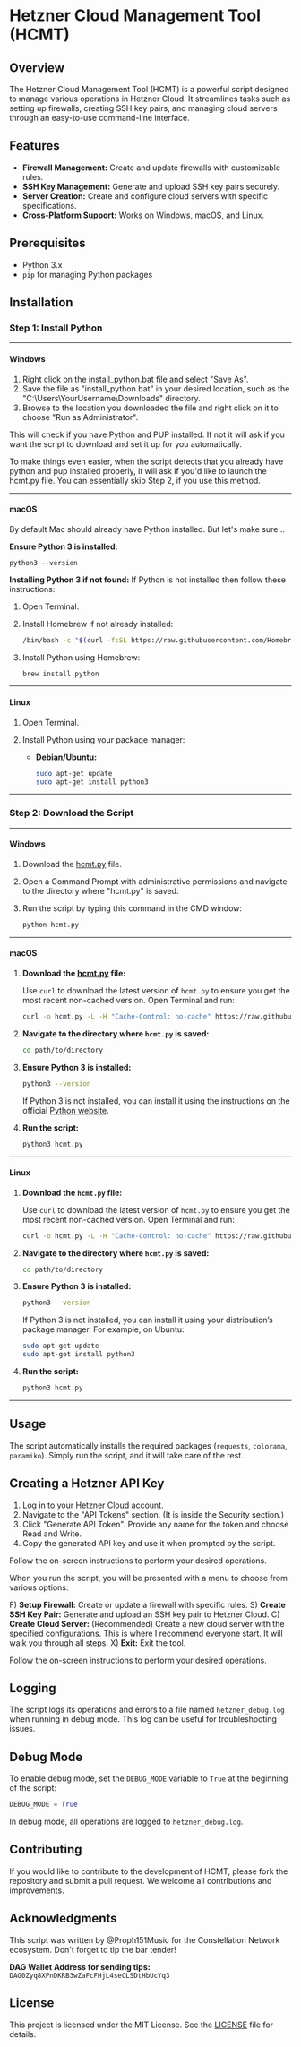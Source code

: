 # Hetzner Cloud Management Tool (HCMT)

## Overview

The Hetzner Cloud Management Tool (HCMT) is a powerful script designed to manage various operations in Hetzner Cloud. It streamlines tasks such as setting up firewalls, creating SSH key pairs, and managing cloud servers through an easy-to-use command-line interface.

## Features

- **Firewall Management:** Create and update firewalls with customizable rules.
- **SSH Key Management:** Generate and upload SSH key pairs securely.
- **Server Creation:** Create and configure cloud servers with specific specifications.
- **Cross-Platform Support:** Works on Windows, macOS, and Linux.

## Prerequisites

- Python 3.x
- `pip` for managing Python packages

## Installation

### Step 1: Install Python
--------------------
#### Windows

1. Right click on the [install_python.bat](https://raw.githubusercontent.com/Proph151Music/Hetzner-Cloud-Management-Tool-HCMT-/main/install_python.bat) file and select "Save As".
2. Save the file as "install_python.bat" in your desired location, such as the "C:\Users\YourUsername\Downloads" directory.
3. Browse to the location you downloaded the file and right click on it to choose "Run as Administrator".

This will check if you have Python and PUP installed.  If not it will ask if you want the script to download and set it up for you automatically.

To make things even easier, when the script detects that you already have python and pup installed properly, it will ask if you'd like to launch the hcmt.py file. You can essentially skip Step 2, if you use this method.

--------------------

#### macOS

By default Mac should already have Python installed. But let's make sure...

**Ensure Python 3 is installed:**

    python3 --version
**Installing Python 3 if not found:**
If Python is not installed then follow these instructions:
1. Open Terminal.
2. Install Homebrew if not already installed:

    ```sh
    /bin/bash -c "$(curl -fsSL https://raw.githubusercontent.com/Homebrew/install/HEAD/install.sh)"
    ```

3. Install Python using Homebrew:

    ```sh
    brew install python
    ```

--------------------

#### Linux

1. Open Terminal.
2. Install Python using your package manager:

    - **Debian/Ubuntu:**

        ```sh
        sudo apt-get update
        sudo apt-get install python3
        ```
--------------------
### Step 2: Download the Script
--------------------
#### Windows

1. Download the [hcmt.py](https://github.com/Proph151Music/Hetzner-Cloud-Management-Tool-HCMT-/raw/main/hcmt.py) file.
2. Open a Command Prompt with administrative permissions and navigate to the directory where "hcmt.py" is saved.
3. Run the script by typing this command in the CMD window:

    ```sh
    python hcmt.py
    ```
--------------------
#### macOS

1. **Download the [hcmt.py](https://github.com/Proph151Music/Hetzner-Cloud-Management-Tool-HCMT-/raw/main/hcmt.py) file:**

    Use `curl` to download the latest version of `hcmt.py` to ensure you get the most recent non-cached version. Open Terminal and run:

    ```sh
    curl -o hcmt.py -L -H "Cache-Control: no-cache" https://raw.githubusercontent.com/Proph151Music/Hetzner-Cloud-Management-Tool-HCMT-/main/hcmt.py
    ```

2. **Navigate to the directory where `hcmt.py` is saved:**

    ```sh
    cd path/to/directory
    ```

3. **Ensure Python 3 is installed:**

    ```sh
    python3 --version
    ```

    If Python 3 is not installed, you can install it using the instructions on the official [Python website](https://www.python.org/downloads/).

4. **Run the script:**

    ```sh
    python3 hcmt.py
    ```
--------------------
#### Linux

1. **Download the `hcmt.py` file:**

    Use `curl` to download the latest version of `hcmt.py` to ensure you get the most recent non-cached version. Open Terminal and run:

    ```sh
    curl -o hcmt.py -L -H "Cache-Control: no-cache" https://raw.githubusercontent.com/Proph151Music/Hetzner-Cloud-Management-Tool-HCMT-/main/hcmt.py
    ```

2. **Navigate to the directory where `hcmt.py` is saved:**

    ```sh
    cd path/to/directory
    ```

3. **Ensure Python 3 is installed:**

    ```sh
    python3 --version
    ```

    If Python 3 is not installed, you can install it using your distribution’s package manager. For example, on Ubuntu:

    ```sh
    sudo apt-get update
    sudo apt-get install python3
    ```

4. **Run the script:**

    ```sh
    python3 hcmt.py
    ```
--------------------
    
## Usage

The script automatically installs the required packages (`requests`, `colorama`, `paramiko`). Simply run the script, and it will take care of the rest.

## Creating a Hetzner API Key

1. Log in to your Hetzner Cloud account.
2. Navigate to the "API Tokens" section. (It is inside the Security section.)
3. Click "Generate API Token". Provide any name for the token and choose Read and Write.
4. Copy the generated API key and use it when prompted by the script.

Follow the on-screen instructions to perform your desired operations.

When you run the script, you will be presented with a menu to choose from various options:

F) **Setup Firewall:** Create or update a firewall with specific rules.
S) **Create SSH Key Pair:** Generate and upload an SSH key pair to Hetzner Cloud.
C) **Create Cloud Server:** (Recommended) Create a new cloud server with the specified configurations. This is where I recommend everyone start. It will walk you through all steps.
X) **Exit:** Exit the tool.

Follow the on-screen instructions to perform your desired operations.

## Logging

The script logs its operations and errors to a file named `hetzner_debug.log` when running in debug mode. This log can be useful for troubleshooting issues.

## Debug Mode

To enable debug mode, set the `DEBUG_MODE` variable to `True` at the beginning of the script:

```python
DEBUG_MODE = True
```

In debug mode, all operations are logged to `hetzner_debug.log`.

## Contributing

If you would like to contribute to the development of HCMT, please fork the repository and submit a pull request. We welcome all contributions and improvements.

## Acknowledgments
This script was written by @Proph151Music for the Constellation Network ecosystem. 
Don't forget to tip the bar tender! 

**DAG Wallet Address for sending tips:**
`DAG0Zyq8XPnDKRB3wZaFcFHjL4seCLSDtHbUcYq3`

## License

This project is licensed under the MIT License. See the [LICENSE](LICENSE) file for details.
